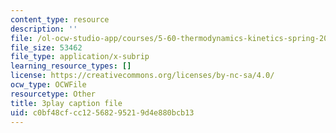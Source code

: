 ```yaml
---
content_type: resource
description: ''
file: /ol-ocw-studio-app/courses/5-60-thermodynamics-kinetics-spring-2008/c0bf48cfcc12568295219d4e880bcb13_dkHcgAzsvAk.vtt
file_size: 53462
file_type: application/x-subrip
learning_resource_types: []
license: https://creativecommons.org/licenses/by-nc-sa/4.0/
ocw_type: OCWFile
resourcetype: Other
title: 3play caption file
uid: c0bf48cf-cc12-5682-9521-9d4e880bcb13
---
```

